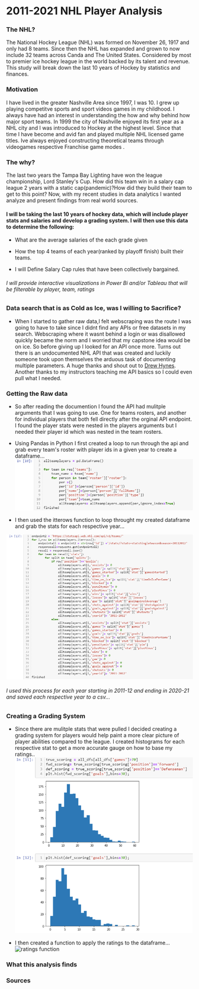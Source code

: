 # 2011-2021 NHL Player Analysis



### The NHL?
The National Hockey League (NHL) was formed on November 26, 1917 and only had 8 teams. Since then the NHL has expanded and grown to now include 32 teams across Canda and The United States. Considered by most to premier ice hockey league in the world backed by its talent and revenue. This study will break down the last 10 years of Hockey by statistics and finances.

### Motivation
I have lived in the greater Nashville Area since 1997, I was 10. I grew up playing competitve sports and sport videos games in my childhood. I always have had an interest in understanding the how and why behind how major sport teams. In 1999 the city of Nashville enjoyed its first year as a NHL city and I was introduced to Hockey at the highest level. Since that time I have become and avid fan and played multiple NHL licensed game titles. Ive always enjoyed constructing theoretical teams through videogames respective Franchise game modes .

### The why?
The last two years the Tampa Bay Lighting  have won the league championship, Lord Stanley's Cup. How did this team win in a salary cap league 2 years with a static cap(pandemic)?How did they build their team to get to this point? Now, with my recent studies in data analytics I wanted analyze and present findings from real world sources.

#### I will be taking the last 10 years of hockey data, which will include player stats and salaries and develop a grading system. I will then use this data to determine the following:

* What are the average salaries of the each grade given

* How the top 4 teams of each year(ranked by playoff finish) built their teams.

* I will Define Salary Cap rules that have been collectively bargained.

###### I will provide interactive visualizations in Power Bi and/or Tableau that will be filterable by player, team, ratings

 
### Data search that is as Cold as Ice, was I willing to Sacrifice?
* When I started to gather raw data,I felt webscraping was the route I was going to have to take since I didnt find any APIs or free datasets in my search. Webscraping where it wasnt behind a login or was disallowed quickly became the norm and I worried that my capstone idea would be on ice. So before giving up I looked for an API once more. Turns out there is an undocumented NHL API that was created and luckily someone took upon themselves the arduous task of documenting multiple parameters.
    A huge thanks and shout out to [Drew Hynes](https://github.com/dword4/nhlapi).
    Another thanks to my instructors teaching me API basics so I could even pull what I needed.
    
    
### Getting the Raw data
* So after reading the documention I found the API had mulitple arguments that I was going to use. One for teams rosters, and another for individual players that both fell directly after the orginal API endpoint. I found the player stats were nested in the players arguments but I needed their player id which was nested in the team rosters.
* Using Pandas in Python I first created a loop to run through the api and grab every team's roster with player ids in a given year to create a dataframe...
![player id dataframe](Images/player_id_dataframe.PNG)

* I then used the itterows function to loop throught my created dataframe and grab the stats for each respective year...

![player stats dataframe](Images/player_stats_dataframe.PNG)

###### I used this process for each year starting in 2011-12 and ending in 2020-21 and saved each respective year to a csv...


### Creating a Grading System
* Since there are mulitple stats that were pulled I decided creating a grading system for players would help paint a more clear picture of player abilities compared to the league. I created histograms for each respective stat to get a more accurate gauge on how to base my ratings..
![ratings histograms](Images/ratings_histograms.PNG)

* I then created a function to apply the ratings to the dataframe...
![ratings function](Images/ratings_functions.PNG)


### What this analysis finds


### Sources